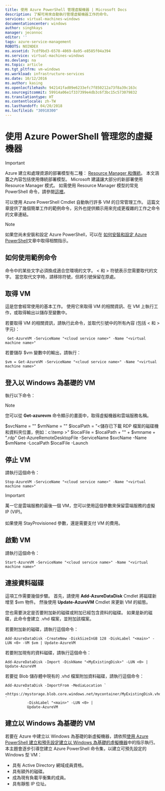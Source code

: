 ```yaml
---
title: 使用 Azure PowerShell 管理虛擬機器 | Microsoft Docs
description: 了解可用來自動執行管理虛擬機器工作的命令。
services: virtual-machines-windows
documentationcenter: windows
author: singhkays
manager: jeconnoc
editor: ''
tags: azure-service-management
ROBOTS: NOINDEX
ms.assetid: 7cdf9bd3-6578-4069-8a95-e8585f04a394
ms.service: virtual-machines-windows
ms.devlang: na
ms.topic: article
ms.tgt_pltfrm: vm-windows
ms.workload: infrastructure-services
ms.date: 10/12/2016
ms.author: kasing
ms.openlocfilehash: 942141fad09e6233efc7f850212a73f8a39c163c
ms.sourcegitcommit: 59914a06e1f337399e4db3c6f3bc15c573079832
ms.translationtype: HT
ms.contentlocale: zh-TW
ms.lasthandoff: 04/20/2018
ms.locfileid: "30918300"
---
```

# <a name="manage-your-virtual-machines-by-using-azure-powershell"></a>使用 Azure PowerShell 管理您的虛擬機器
> [!IMPORTANT] 
> Azure 建立和處理資源的部署模型有二種： [Resource Manager 和傳統](../../../resource-manager-deployment-model.md)。 本文涵蓋之內容包括使用傳統部署模型。 Microsoft 建議讓大部分的新部署使用 Resource Manager 模式。 如需使用 Resource Manager 模型的常見 PowerShell 命令，請參閱[這裡](../../virtual-machines-windows-ps-common-ref.md?toc=%2fazure%2fvirtual-machines%2fwindows%2ftoc.json)。

可以使用 Azure PowerShell Cmdlet 自動執行許多 VM 的日常管理工作。 這篇文章提供了幾個簡單工作的範例命令，另外也提供顯示用來完成更複雜的工作之命令的文章連結。

> [!NOTE]
> 如果您尚未安裝和設定 Azure PowerShell，可以在 [如何安裝和設定 Azure PowerShell](/powershell/azure/overview)文章中取得相關指示。
> 
> 

## <a name="how-to-use-the-example-commands"></a>如何使用範例命令
命令中的某些文字必須換成適合您環境的文字。 < 和 > 符號表示您需要取代的文字。 當您取代文字時，請移除符號，但將引號保留在原處。

## <a name="get-a-vm"></a>取得 VM
這是您會經常使用的基本工作。 使用它來取得 VM 的相關資訊、在 VM 上執行工作，或取得輸出以儲存至變數中。

若要取得 VM 的相關資訊，請執行此命令，並取代引號中的所有內容 (包括 < 和 > 字元)：

     Get-AzureVM -ServiceName "<cloud service name>" -Name "<virtual machine name>"

若要儲存 $vm 變數中的輸出，請執行：

    $vm = Get-AzureVM -ServiceName "<cloud service name>" -Name "<virtual machine name>"

## <a name="log-on-to-a-windows-based-vm"></a>登入以 Windows 為基礎的 VM
執行以下命令：

> [!NOTE]
> 您可以從 **Get-azurevm** 命令顯示的畫面中，取得虛擬機器和雲端服務名稱。
> 
> $svcName = "<cloud service name>" $vmName = "<virtual machine name>" $localPath = "<儲存已下載 RDP 檔案的磁碟機和資料夾位置，例如：c:\temp >" $localFile = $localPath + "\" + $vmname + ".rdp" Get-AzureRemoteDesktopFile -ServiceName $svcName -Name $vmName -LocalPath $localFile -Launch
> 
> 

## <a name="stop-a-vm"></a>停止 VM
請執行這個命令：

    Stop-AzureVM -ServiceName "<cloud service name>" -Name "<virtual machine name>"

> [!IMPORTANT]
> 萬一它是雲端服務的最後一個 VM，您可以使用這個參數來保留雲端服務的虛擬 IP (VIP)。 <br><br> 如果使用 StayProvisioned 參數，還是需要支付 VM 的費用。
> 
> 

## <a name="start-a-vm"></a>啟動 VM
請執行這個命令：

    Start-AzureVM -ServiceName "<cloud service name>" -Name "<virtual machine name>"

## <a name="attach-a-data-disk"></a>連接資料磁碟
這項工作需要幾個步驟。 首先，請使用 ****Add-AzureDataDisk**** Cmdlet 將磁碟新增至 $vm 物件。 然後使用 **Update-AzureVM** Cmdlet 來更新 VM 的組態。

您也需要決定是否要附加新的磁碟或附加已經包含資料的磁碟。 如果是新的磁碟，此命令會建立 .vhd 檔案，並附加該檔案。

若要附加新的磁碟，請執行這個命令：

    Add-AzureDataDisk -CreateNew -DiskSizeInGB 128 -DiskLabel "<main>" -LUN <0> -VM $vm | Update-AzureVM

若要附加現有的資料磁碟，請執行這個命令：

    Add-AzureDataDisk -Import -DiskName "<MyExistingDisk>" -LUN <0> | Update-AzureVM

若要從 Blob 儲存體中現有的 .vhd 檔案附加資料磁碟，請執行這個命令：

    Add-AzureDataDisk -ImportFrom -MediaLocation `
              "<https://mystorage.blob.core.windows.net/mycontainer/MyExistingDisk.vhd>" `
              -DiskLabel "<main>" -LUN <0> |
              Update-AzureVM

## <a name="create-a-windows-based-vm"></a>建立以 Windows 為基礎的 VM
若要在 Azure 中建立以 Windows 為基礎的新虛擬機器，請依照[使用 Azure PowerShell 建立和預先設定建立以 Windows 為基礎的虛擬機器](create-powershell.md)中的指示執行。 本主題會逐步引導您建立 Azure PowerShell 命令集，以建立可預先設定的 Windows 型 VM：

* 具有 Active Directory 網域成員資格。
* 具有額外的磁碟。
* 成為現有負載平衡集的成員。
* 具有靜態 IP 位址。

